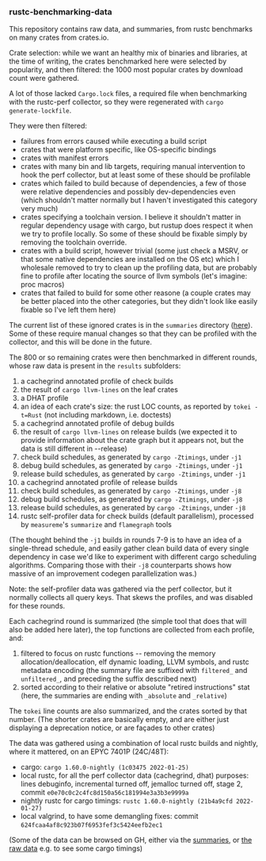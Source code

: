 ### rustc-benchmarking-data

This repository contains raw data, and summaries, from rustc benchmarks on many crates from crates.io.

Crate selection: while we want an healthy mix of binaries and libraries, at the time of writing, the crates benchmarked here were selected by popularity, and then filtered: the 1000 most popular crates by download count were gathered.

A lot of those lacked `Cargo.lock` files, a required file when benchmarking with the rustc-perf collector, so they were regenerated with `cargo generate-lockfile`.

They were then filtered: 
- failures from errors caused while executing a build script
- crates that were platform specific, like OS-specific bindings
- crates with manifest errors
- crates with many bin and lib targets, requiring manual intervention to hook the perf collector, but at least some of these should be profilable
- crates which failed to build because of dependencies, a few of those were relative dependencies and possibly dev-dependencies even (which shouldn't matter normally but I haven't investigated this category very much)
- crates specifying a toolchain version. I believe it shouldn't matter in regular dependency usage with cargo, but rustup does respect it when we try to profile locally. So some of these should be fixable simply by removing the toolchain override.
- crates with a build script, however trivial (some just check a MSRV, or that some native dependencies are installed on the OS etc) which I wholesale removed to try to clean up the profiling data, but are probably fine to profile after locating the source of llvm symbols (let's imagine: proc macros)
- crates that failed to build for some other reasone (a couple crates may be better placed into the other categories, but they didn't look like easily fixable so I've left them here)

The current list of these ignored crates is in the `summaries` directory ([here](./summaries/failures-summary.txt)). Some of these require manual changes so that they can be profiled with the collector, and this will be done in the future.

The 800 or so remaining crates were then benchmarked in different rounds, whose raw data is present in the `results` subfolders:
1. a cachegrind annotated profile of check builds
2. the result of `cargo llvm-lines` on the leaf crates
3. a DHAT profile
4. an idea of each crate's size: the rust LOC counts, as reported by `tokei -t=Rust` (not including markdown, i.e. doctests)
5. a cachegrind annotated profile of debug builds
6. the result of `cargo llvm-lines` on release builds (we expected it to provide information about the crate graph but it appears not, but the data is still different in --release)
7. check build schedules, as generated by `cargo -Ztimings`, under `-j1`
8. debug build schedules, as generated by `cargo -Ztimings`, under `-j1`
9. release build schedules, as generated by `cargo -Ztimings`, under `-j1`
10. a cachegrind annotated profile of release builds
11. check build schedules, as generated by `cargo -Ztimings`, under `-j8`
12. debug build schedules, as generated by `cargo -Ztimings`, under `-j8`
13. release build schedules, as generated by `cargo -Ztimings`, under `-j8`
14. rustc self-profiler data for check builds (default parallelism), processed by `measureme`'s `summarize` and `flamegraph` tools

(The thought behind the `-j1` builds in rounds 7-9 is to have an idea of a single-thread schedule, and easily gather clean build data of every single dependency in case we'd like to experiment with different cargo scheduling algorithms. Comparing those with their `-j8` counterparts shows how massive of an improvement codegen parallelization was.)

Note: the self-profiler data was gathered via the perf collector, but it normally collects all query keys. That skews the profiles, and was disabled for these rounds.

Each cachegrind round is summarized (the simple tool that does that will also be added here later), the top functions are collected from each profile, and:
1) filtered to focus on rustc functions -- removing the memory allocation/deallocation, elf dynamic loading, LLVM symbols, and rustc metadata encoding (the summary file are suffixed with `filtered_` and `unfiltered_`, and preceding the suffix described next) 
2) sorted according to their relative or absolute "retired instructions" stat (here, the summaries are ending with `_absolute` and `_relative`)

The `tokei` line counts are also summarized, and the crates sorted by that number. (The shorter crates are basically empty, and are either just displaying a deprecation notice, or are façades to other crates)

The data was gathered using a combination of local rustc builds and nightly, where it mattered, on an EPYC 7401P (24C/48T):
- cargo: `cargo 1.60.0-nightly (1c03475 2022-01-25)`
- local rustc, for all the perf collector data (cachegrind, dhat) purposes: lines debuginfo, incremental turned off, jemalloc turned off, stage 2, commit `e0e70c0c2c4fc8d150a56c181994e3a3b3e9999a`
- nightly rustc for cargo timings: `rustc 1.60.0-nightly (21b4a9cfd 2022-01-27)`
- local valgrind, to have some demangling fixes: commit `624fcaa4af8c923b07f6953fef3c5424eefb2ec1`

(Some of the data can be browsed on GH, either via the [summaries](https://lqd.github.io/rustc-benchmarking-data/summaries/), or [the raw data](https://lqd.github.io/rustc-benchmarking-data/results/) e.g. to see some cargo timings)